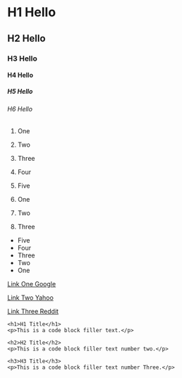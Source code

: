 
# H1 Hello 

## H2 Hello 

### H3 Hello 

#### H4 Hello 

##### H5 Hello 

###### H6 Hello 


1. One
2. Two
3. Three
4. Four
5. Five
 


1. One
  1. Two
4. Three
 


* Five
* Four
* Three
* Two
* One
 

[Link One Google](google.com)

[Link Two Yahoo](yahoo.com)

[Link Three Reddit](reddit.com)

```
<h1>H1 Title</h1>
<p>This is a code block filler text.</p>
```

```
<h2>H2 Title</h2>
<p>This is a code block filler text number two.</p>
```

```
<h3>H3 Title</h3>
<p>This is a code block filler text number Three.</p>
```
